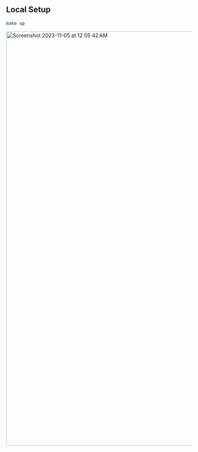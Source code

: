
## Local Setup

```bash
make up

```
<img width="1123" alt="Screenshot 2023-11-05 at 12 05 42 AM" src="https://github.com/patialashahi31/atlan-monte-carlo-working-prototype/assets/40652331/3b77f30f-2cac-43a1-bf28-9a6b8d5969e8">

